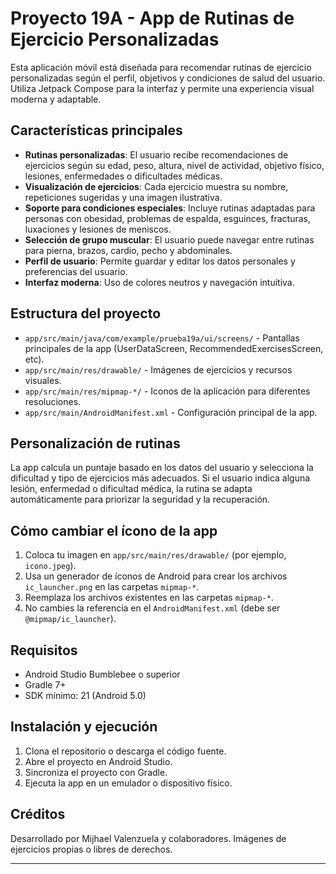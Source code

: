 # Proyecto 19A - App de Rutinas de Ejercicio Personalizadas

Esta aplicación móvil está diseñada para recomendar rutinas de ejercicio personalizadas según el perfil, objetivos y condiciones de salud del usuario. Utiliza Jetpack Compose para la interfaz y permite una experiencia visual moderna y adaptable.

## Características principales

- **Rutinas personalizadas**: El usuario recibe recomendaciones de ejercicios según su edad, peso, altura, nivel de actividad, objetivo físico, lesiones, enfermedades o dificultades médicas.
- **Visualización de ejercicios**: Cada ejercicio muestra su nombre, repeticiones sugeridas y una imagen ilustrativa.
- **Soporte para condiciones especiales**: Incluye rutinas adaptadas para personas con obesidad, problemas de espalda, esguinces, fracturas, luxaciones y lesiones de meniscos.
- **Selección de grupo muscular**: El usuario puede navegar entre rutinas para pierna, brazos, cardio, pecho y abdominales.
- **Perfil de usuario**: Permite guardar y editar los datos personales y preferencias del usuario.
- **Interfaz moderna**: Uso de colores neutros y navegación intuitiva.

## Estructura del proyecto

- `app/src/main/java/com/example/prueba19a/ui/screens/` - Pantallas principales de la app (UserDataScreen, RecommendedExercisesScreen, etc).
- `app/src/main/res/drawable/` - Imágenes de ejercicios y recursos visuales.
- `app/src/main/res/mipmap-*/` - Iconos de la aplicación para diferentes resoluciones.
- `app/src/main/AndroidManifest.xml` - Configuración principal de la app.

## Personalización de rutinas

La app calcula un puntaje basado en los datos del usuario y selecciona la dificultad y tipo de ejercicios más adecuados. Si el usuario indica alguna lesión, enfermedad o dificultad médica, la rutina se adapta automáticamente para priorizar la seguridad y la recuperación.

## Cómo cambiar el ícono de la app

1. Coloca tu imagen en `app/src/main/res/drawable/` (por ejemplo, `icono.jpeg`).
2. Usa un generador de íconos de Android para crear los archivos `ic_launcher.png` en las carpetas `mipmap-*`.
3. Reemplaza los archivos existentes en las carpetas `mipmap-*`.
4. No cambies la referencia en el `AndroidManifest.xml` (debe ser `@mipmap/ic_launcher`).

## Requisitos

- Android Studio Bumblebee o superior
- Gradle 7+
- SDK mínimo: 21 (Android 5.0)

## Instalación y ejecución

1. Clona el repositorio o descarga el código fuente.
2. Abre el proyecto en Android Studio.
3. Sincroniza el proyecto con Gradle.
4. Ejecuta la app en un emulador o dispositivo físico.

## Créditos

Desarrollado por Mijhael Valenzuela y colaboradores. Imágenes de ejercicios propias o libres de derechos.

---
